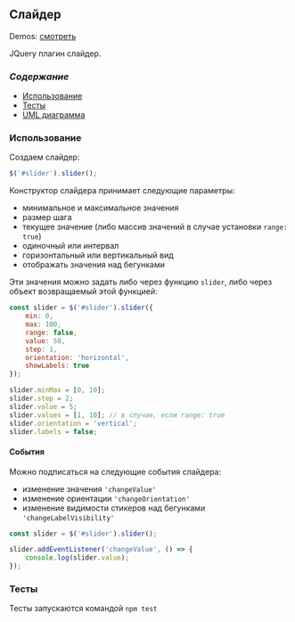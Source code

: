 ## **Слайдер**

Demos: [смотреть](https://vovnet.github.io/slider/example/)

JQuery плагин слайдер.

### *Содержание*
- [Использование](#использование)
- [Тесты](#тесты)
- [UML диаграмма](https://github.com/vovnet/slider/blob/master/example/img/slider.png)

### Использование
Создаем слайдер:
```javascript
$('#slider').slider();
```
Конструктор слайдера принимает следующие параметры:
- минимальное и максимальное значения
- размер шага
- текущее значение (либо массив значений в случае установки `range: true`)
- одиночный или интервал
- горизонтальный или вертикальный вид
- отображать значения над бегунками

Эти значения можно задать либо через функцию `slider`, либо через объект возвращаемый этой функцией:
```javascript
const slider = $('#slider').slider({
    min: 0,
    max: 100,
    range: false,
    value: 50,
    step: 1,
    orientation: 'horizontal',
    showLabels: true
});

slider.minMax = [0, 10];
slider.step = 2;
slider.value = 5;
slider.values = [1, 10]; // в случае, если range: true
slider.orientation = 'vertical';
slider.labels = false;
```

#### События
Можно подписаться на следующие события слайдера:
- изменение значения `'changeValue'`
- изменение ориентации `'changeOrientation'`
- изменение видимости стикеров над бегунками `'changeLabelVisibility'`

```javascript
const slider = $('#slider').slider();

slider.addEventListener('changeValue', () => {
    console.log(slider.value);
});
```

### Тесты
Тесты запускаются командой `npm test`